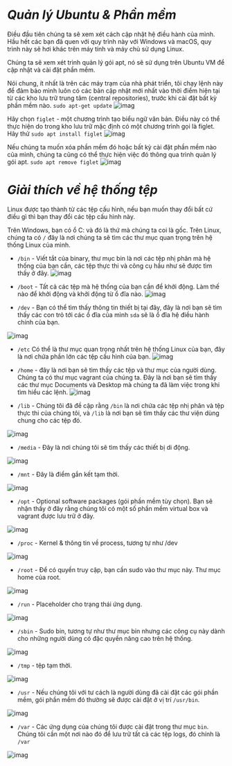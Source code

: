 # ***Quản lý Ubuntu & Phần mềm***
Điều đầu tiên chúng ta sẽ xem xét cách cập nhật hệ điều hành của mình. Hầu hết các bạn đã quen với quy trình này với Windows và macOS, quy trình này sẽ hơi khác trên máy tính và máy chủ sử dụng Linux.

Chúng ta sẽ xem xét trình quản lý gói apt, nó sẽ sử dụng trên Ubuntu VM để cập nhật và cài đặt phần mềm.

Nói chung, ít nhất là trên các máy trạm của nhà phát triển, tôi chạy lệnh này để đảm bảo mình luôn có các bản cập nhật mới nhất vào thời điểm hiện tại từ các kho lưu trữ trung tâm (central repositories), trước khi cài đặt bất kỳ phần mềm nào.
`sudo apt-get update`
![imag](./IMG/1.png)

Hãy chọn `figlet` - một chương trình tạo biểu ngữ văn bản.
Điều này có thể thực hiện do trong kho lưu trữ mặc định có một chương trình gọi là figlet. Hãy thử `sudo apt install figlet`
![imag](./IMG/2.png)

Nếu chúng ta muốn xóa phần mềm đó hoặc bất kỳ cài đặt phần mềm nào của mình, chúng ta cũng có thể thực hiện việc đó thông qua trình quản lý gói apt.
`sudo apt remove figlet`
![imag](./IMG/3.png)

# ***Giải thích về hệ thống tệp***
Linux được tạo thành từ các tệp cấu hình, nếu bạn muốn thay đổi bất cứ điều gì thì bạn thay đổi các tệp cấu hình này.

Trên Windows, bạn có ổ C: và đó là thứ mà chúng ta coi là gốc. Trên Linux, chúng ta có `/` đây là nơi chúng ta sẽ tìm các thư mục quan trọng trên hệ thống Linux của mình.

- `/bin` - Viết tắt của binary, thư mục bin là nơi các tệp nhị phân mà hệ thống của bạn cần, các tệp thực thi và công cụ hầu như sẽ được tìm thấy ở đây.
  ![imag](./IMG/4.png)

- `/boot` - Tất cả các tệp mà hệ thống của bạn cần để khởi động. Làm thế nào để khởi động và khởi động từ ổ đĩa nào.
  ![imag](./IMG/5.png)

- `/dev` - Bạn có thể tìm thấy thông tin thiết bị tại đây, đây là nơi bạn sẽ tìm thấy các con trỏ tới các ổ đĩa của mình `sda` sẽ là ổ đĩa hệ điều hành chính của bạn.

![imag](./IMG/6.png)

- `/etc` Có thể là thư mục quan trọng nhất trên hệ thống Linux của bạn, đây là nơi chứa phần lớn các tệp cấu hình của bạn.
  ![imag](./IMG/7.png)

- `/home` - đây là nơi bạn sẽ tìm thấy các tệp và thư mục của người dùng. Chúng ta có thư mục vagrant của chúng ta. Đây là nơi bạn sẽ tìm thấy các thư mục Documents và Desktop mà chúng ta đã làm việc trong khi tìm hiểu các lệnh.
  ![imag](./IMG/8.png)

- `/lib` - Chúng tôi đã đề cập rằng `/bin` là nơi chứa các tệp nhị phân và tệp thực thi của chúng tôi, và `/lib` là nơi bạn sẽ tìm thấy các thư viện dùng chung cho các tệp đó.

![imag](./IMG/9.png)

- `/media` - Đây là nơi chúng tôi sẽ tìm thấy các thiết bị di động.

![imag](./IMG/10.png)

- `/mnt` - Đây là điểm gắn kết tạm thời. 

![imag](./IMG/11.png)

- `/opt` - Optional software packages (gói phần mềm tùy chọn). Bạn sẽ nhận thấy ở đây rằng chúng tôi có một số phần mềm virtual box và vagrant được lưu trữ ở đây.

![imag](./IMG/12.png)

- `/proc` - Kernel & thông tin về process, tương tự như /dev

![imag](./IMG/13.png)

- `/root` - Để có quyền truy cập, bạn cần sudo vào thư mục này. Thư mục home của root.

![imag](./IMG/14.png)

- `/run` - Placeholder cho trạng thái ứng dụng.

![imag](./IMG/15.png)

- `/sbin` - Sudo bin, tương tự như thư mục bin nhưng các công cụ này dành cho những người dùng có đặc quyền nâng cao trên hệ thống.

![imag](./IMG/16.png)

- `/tmp` - tệp tạm thời.

![imag](./IMG/17.png)

- `/usr` - Nếu chúng tôi với tư cách là người dùng đã cài đặt các gói phần mềm, gói phần mềm đó thường sẽ được cài đặt ở vị trí `/usr/bin`.

![imag](./IMG/18.png)

- `/var` - Các ứng dụng của chúng tôi được cài đặt trong thư mục `bin`. Chúng tôi cần một nơi nào đó để lưu trữ tất cả các tệp logs, đó chính là `/var`

![imag](./IMG/19.png)


